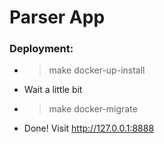# Parser App

### Deployment:
* > make docker-up-install
* Wait a little bit
* > make docker-migrate
* Done! Visit http://127.0.0.1:8888
